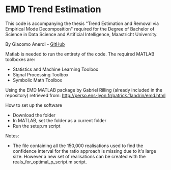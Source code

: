 # EMD Trend Estimation
This code is accompanying the thesis "Trend Estimation and Removal via Empirical Mode Decomposition" required for the Degree of Bachelor of Science in Data Science and Artificial Intelligence, Maastricht University.

By Giacomo Anerdi - [GitHub](https://github.com/Giacky)

Matlab is needed to run the entirety of the code. The required MATLAB toolboxes are:
* Statistics and Machine Learning Toolbox
* Signal Processing Toolbox
* Symbolic Math Toolbox

Using the EMD MATLAB package by Gabriel Rilling (already included in the repository) retrieved from:
http://perso.ens-lyon.fr/patrick.flandrin/emd.html

How to set up the software
* Download the folder
* In MATLAB, set the folder as a current folder
* Run the setup.m script

Notes:
* The file containing all the 150,000 realisations used to find the confidence interval for the ratio approach is missing due to it's large size. However a new set of realisations can be created with the reals_for_optimal_p_script.m script.
